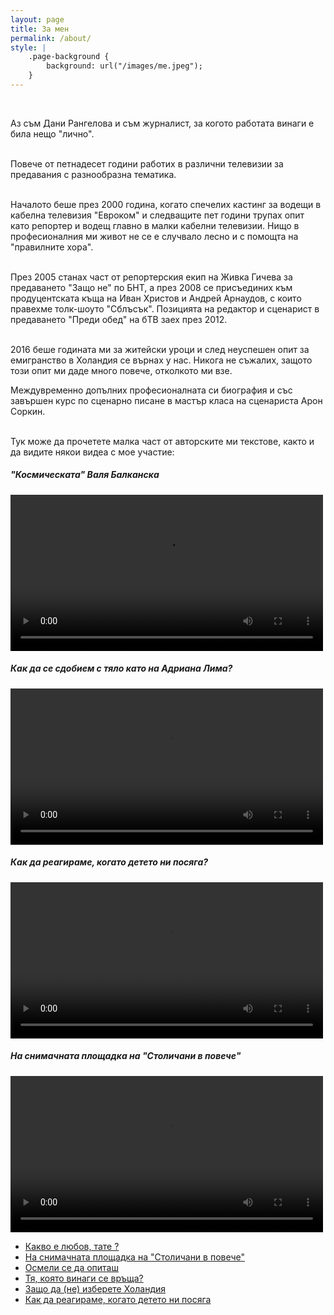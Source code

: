 ```yaml
---
layout: page
title: За мен
permalink: /about/
style: |
    .page-background {
        background: url("/images/me.jpeg");
    }
---
```



&nbsp;&nbsp;&nbsp;&nbsp;&nbsp;&nbsp;&nbsp;&nbsp;

Аз съм Дани Рангелова и съм журналист, за когото работата винаги е била нещо "лично".
<br>
<br>

Повече от петнадесет години работих в различни телевизии за предавания с разнообразна тематика. 
<br>
<br>

Началото беше през 2000 година, когато спечелих кастинг за водещи в кабелна телевизия "Евроком" и следващите пет години трупах опит като репортер и водещ главно в малки кабелни телевизии. Нищо в професионалния ми живот не се е случвало лесно и с помощта на "правилните хора".
<br>
<br>

През 2005 станах част от репортерския екип на Живка Гичева за предаването "Защо не" по БНТ, а през 2008 се присъединих към продуцентската къща на Иван Христов и Андрей Арнаудов, с които правехме толк-шоуто "Сблъсък".
Позицията на редактор и сценарист в предаването "Преди обед" на бТВ заех през 2012. 
<br>
<br>

2016 беше годината ми за житейски уроци и след неуспешен опит за емигранство в Холандия се върнах у нас. Никога не съжалих, защото този опит ми даде много повече, отколкото ми взе. 

Междувременно допълних професионалната си биография и със завършен курс по сценарно писане в мастър класа на сценариста Арон Соркин.


<br>
Тук може да прочетете малка част от авторските ми текстове, както и да видите някои видеа с мое участие: 

<div id="video-holder">
    <h5>"Космическата" Валя Балканска</h5>
    <video width="500" controls>
    <source src="https://vid.btv.bg/vod/2014/03/04/1758292319.mp4" type="video/mp4">
    Вашият браузър не поддържа HTML5 видео.
    </video>
</div>

<div id="video-holder">
    <h5>Как да се сдобием с тяло като на Адриана Лима?</h5>
    <video width="500" controls>
    <source src="https://vid.btv.bg/vod/2014/03/19/1600749329.mp4" type="video/mp4">
    Вашият браузър не поддържа HTML5 видео.
    </video>
</div>

<div id="video-holder">
    <h5>Как да реагираме, когато детето ни посяга?</h5>
    <video width="500" controls>
    <source src="https://vid.btv.bg/btv/2014/06/11/nasilie_20140611_113233_2ce4148b2f-1.mp4" type="video/mp4">
    Вашият браузър не поддържа HTML5 видео.
    </video>
</div>

<div id="video-holder">
    <h5>На снимачната площадка на "Столичани в повече"</h5>
    <video width="500" controls>
    <source src="https://vid.btv.bg/vod/2014/03/05/1004278608.mp4" type="video/mp4">
    Вашият браузър не поддържа HTML5 видео.
    </video>
</div>

* [Какво е любов, тате ?](http://mamaninja.bg/общество/истории/item/1418-kakvo-e-lyubov,-tate)
* [На снимачната площадка на "Столичани в повече"](http://www.btv.bg/video/shows/predi-obed/videos/na-snimachnata-ploshtadka-na-stolichani-v-poveche.html)
* [Осмели се да опиташ](http://mamaninja.bg/мама/кариера/item/1505-osmeli-se-da-opitash)
* [Тя, която винаги се връща?](http://www.highviewart.com/cvetno/tya-koyato-vinagi-se-vrashta-9048.html)
* [Защо да (не) изберете Холандия](http://mamaninja.bg/общество/истории/item/1387-zashto-da-ne-izberete-holandiya)
* [Как да реагираме, когато детето ни посяга](http://www.btv.bg/video/shows/predi-obed/videos/kak-da-reagirame-kogato-deteto-ni-posjaga.html)